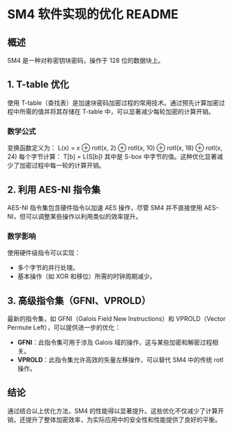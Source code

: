 # SM4 软件实现的优化 README

## 概述
SM4 是一种对称密钥块密码，操作于 128 位的数据块上。
## 1. T-table 优化

使用 T-table（查找表）是加速块密码加密过程的常用技术。通过预先计算加密过程中所需的值并将其存储在 T-table 中，可以显著减少每轮加密的计算开销。

### 数学公式
变换函数定义为：
L(x) = x ⊕ rotl(x, 2) ⊕ rotl(x, 10) ⊕ rotl(x, 18) ⊕ rotl(x, 24)
每个字节计算：
T[b] = L(S[b])
其中是 S-box 中字节的值。这种优化显著减少了加密过程中每一轮的计算开销。

## 2. 利用 AES-NI 指令集

AES-NI 指令集包含硬件指令以加速 AES 操作，尽管 SM4 并不直接使用 AES-NI，但可以调整某些操作以利用类似的效率提升。

### 数学影响
使用硬件级指令可以实现：
- 多个字节的并行处理。
- 基本操作（如 XOR 和移位）所需的时钟周期减少。

## 3. 高级指令集（GFNI、VPROLD）

最新的指令集，如 GFNI（Galois Field New Instructions）和 VPROLD（Vector Permute Left），可以提供进一步的优化：

- **GFNI**：此指令集可用于涉及 Galois 域的操作，这与某些加密和解密过程相关。
- **VPROLD**：此指令集允许高效的矢量左移操作，可以替代 SM4 中的传统 rotl 操作。

## 结论
通过结合以上优化方法，SM4 的性能得以显著提升。这些优化不仅减少了计算开销，还提升了整体加密效率，为实际应用中的安全性和性能提供了良好的平衡。
